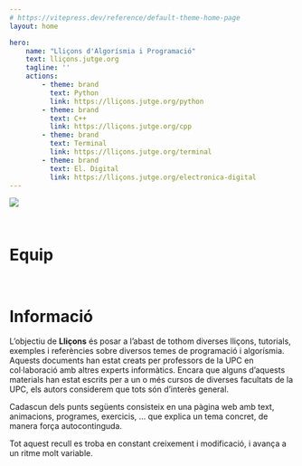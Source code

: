 ```yaml
---
# https://vitepress.dev/reference/default-theme-home-page
layout: home

hero:
    name: "Lliçons d'Algorísmia i Programació"
    text: lliçons.jutge.org
    tagline: ''
    actions:
        - theme: brand
          text: Python
          link: https://lliçons.jutge.org/python
        - theme: brand
          text: C++
          link: https://lliçons.jutge.org/cpp
        - theme: brand
          text: Terminal
          link: https://lliçons.jutge.org/terminal
        - theme: brand
          text: El. Digital
          link: https://lliçons.jutge.org/electronica-digital
---
```


<img src='./logos/lliçons.png' style='max-width: 12em; margin-bottom: 2em;'/>

<br/>
<h1>Equip</h1>

<VPTeamMembers size="small" :members="members" />

<script setup>
import { VPTeamMembers } from 'vitepress/theme'

const members = [

     {
        avatar: '/autors/jpetit.png',
        name: "Jordi Petit",
        title: 'Autor, Editor',
    },
    {
        avatar: '/autors/roura.png',
        name: "Salvador Roura",
        title: 'Autor',
    },
    {
        avatar: '/autors/jordic.png',
        name: "Jordi Cortadella",
        title: 'Autor',
    },
    {
        avatar: '/autors/omer.png',
        name: "Omer Giménez",
        title: 'Autor',
    },
    {
        avatar: '/autors/avidal.png',
        name: "Alex Vidal",
        title: 'Autor',
    },
    {
        avatar: '/autors/cristina.png',
        name: "Cristina Raluca Vijulie",
        title: 'Autor',
    },
    {
        avatar: '/autors/joan.png',
        name: "Joan Alemany",
        title: 'Autor',
    },
    {
        avatar: '/autors/adell.png',
        name: "Víctor Adell",
        title: 'Autor',
    },
    {
        avatar: '/autors/raul.png',
        name: "Raúl Higueras",
        title: 'Autor',
    },
    {
        avatar: '/autors/rafah.png',
        name: "Rafah Hajjar",
        title: 'Autor',
    },
    {
        avatar: '/autors/jreig.png',
        name: "Jordi Reig",
        title: 'Autor',
    },
    {
        avatar: '/autors/yikai.png',
        name: 'Yikai Qiu',
        title: 'Autor',
    },
    {
        avatar: '/autors/marc.png',
        name: "Marc Gállego",
        title: 'Autor',
    },
]
</script>

<style >
.title {
    text-align: center;
}
.affiliation {
    text-align: center;
}
</style>
<br/>

# Informació

L’objectiu de **Lliçons** és posar a l’abast de tothom diverses lliçons, tutorials, exemples i referències sobre diversos temes de programació i algorísmia. Aquests documents han estat creats per professors de la UPC en col·laboració amb altres experts informàtics. Encara que alguns d’aquests materials han estat escrits per a un o més cursos de diverses facultats de la UPC, els autors considerem que tots són d’interès general.

Cadascun dels punts següents consisteix en una pàgina web amb text, animacions, programes, exercicis, … que explica un tema concret, de manera força autocontinguda.

Tot aquest recull es troba en constant creixement i modificació, i avança a un ritme molt variable.
